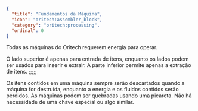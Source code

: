 ```json
{
  "title": "Fundamentos da Máquina",
  "icon": "oritech:assembler_block",
  "category": "oritech:processing",
  "ordinal": 0
}
```

Todas as máquinas do Oritech requerem energia para operar.

O lado superior é apenas para entrada de itens, enquanto os lados podem ser usados para inserir e extrair. A parte inferior permite apenas a extração de itens.
;;;;;

Os itens contidos em uma máquina sempre serão descartados quando a máquina for destruída, enquanto a energia e os fluidos contidos serão perdidos. As máquinas podem ser quebradas usando uma picareta.
Não há necessidade de uma chave especial ou algo similar.
